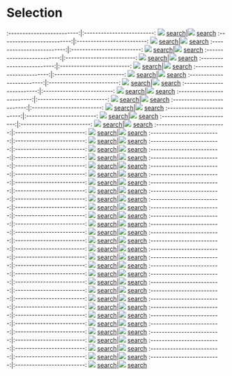 # Selection

:-------------------------:|:-------------------------:
![](content/2021/19.jpg) [search](https://images.google.com/searchbyimage?image_url=https://visualcommunicationdesign.github.io/content/2021/19.jpg)|![](content/2021/1.jpg) [search](https://images.google.com/searchbyimage?image_url=https://visualcommunicationdesign.github.io/content/2021/1.jpg)
:-------------------------:|:-------------------------:
![](content/2021/11.jpeg) [search](https://images.google.com/searchbyimage?image_url=https://visualcommunicationdesign.github.io/content/2021/11.jpeg)|![](content/2021/8.jpg) [search](https://images.google.com/searchbyimage?image_url=https://visualcommunicationdesign.github.io/content/2021/8.jpg)
:-------------------------:|:-------------------------:
![](content/2021/31.jpg) [search](https://images.google.com/searchbyimage?image_url=https://visualcommunicationdesign.github.io/content/2021/31.jpg)|![](content/2021/56.jpg) [search](https://images.google.com/searchbyimage?image_url=https://visualcommunicationdesign.github.io/content/2021/56.jpg)
:-------------------------:|:-------------------------:
![](content/2021/36.jpg) [search](https://images.google.com/searchbyimage?image_url=https://visualcommunicationdesign.github.io/content/2021/36.jpg)|![](content/2021/38.jpg) [search](https://images.google.com/searchbyimage?image_url=https://visualcommunicationdesign.github.io/content/2021/38.jpg)
:-------------------------:|:-------------------------:
![](content/2021/37.jpg) [search](https://images.google.com/searchbyimage?image_url=https://visualcommunicationdesign.github.io/content/2021/37.jpg)|![](content/2021/55.jpg) [search](https://images.google.com/searchbyimage?image_url=https://visualcommunicationdesign.github.io/content/2021/55.jpg)
:-------------------------:|:-------------------------:
![](content/2021/46.jpg) [search](https://images.google.com/searchbyimage?image_url=https://visualcommunicationdesign.github.io/content/2021/46.jpg)|![](content/2021/49.jpeg) [search](https://images.google.com/searchbyimage?image_url=https://visualcommunicationdesign.github.io/content/2021/49.jpeg)
:-------------------------:|:-------------------------:
![](content/2021/53.jpg) [search](https://images.google.com/searchbyimage?image_url=https://visualcommunicationdesign.github.io/content/2021/53.jpg)|![](content/2021/58.jpg) [search](https://images.google.com/searchbyimage?image_url=https://visualcommunicationdesign.github.io/content/2021/58.jpg)
:-------------------------:|:-------------------------:
![](content/2021/25.jpg) [search](https://images.google.com/searchbyimage?image_url=https://visualcommunicationdesign.github.io/content/2021/25.jpg)|![](content/2021/34.jpg) [search](https://images.google.com/searchbyimage?image_url=https://visualcommunicationdesign.github.io/content/2021/34.jpg)
:-------------------------:|:-------------------------:
![](content/2021/33.jpg) [search](https://images.google.com/searchbyimage?image_url=https://visualcommunicationdesign.github.io/content/2021/33.jpg)|![](content/2021/57.jpg) [search](https://images.google.com/searchbyimage?image_url=https://visualcommunicationdesign.github.io/content/2021/57.jpg)
:-------------------------:|:-------------------------:
![](content/2021/27.jpg) [search](https://images.google.com/searchbyimage?image_url=https://visualcommunicationdesign.github.io/content/2021/27.jpg)|![](content/2021/13.jpg) [search](https://images.google.com/searchbyimage?image_url=https://visualcommunicationdesign.github.io/content/2021/13.jpg)
:-------------------------:|:-------------------------:
![](content/2021/26.jpg) [search](https://images.google.com/searchbyimage?image_url=https://visualcommunicationdesign.github.io/content/2021/26.jpg)|![](content/2021/64.jpg) [search](https://images.google.com/searchbyimage?image_url=https://visualcommunicationdesign.github.io/content/2021/64.jpg)
:-------------------------:|:-------------------------:
![](content/2021/12.jpeg) [search](https://images.google.com/searchbyimage?image_url=https://visualcommunicationdesign.github.io/content/2021/12.jpeg)|![](content/2021/63.jpg) [search](https://images.google.com/searchbyimage?image_url=https://visualcommunicationdesign.github.io/content/2021/63.jpg)
:-------------------------:|:-------------------------:
![](content/2021/40.jpg) [search](https://images.google.com/searchbyimage?image_url=https://visualcommunicationdesign.github.io/content/2021/40.jpg)|![](content/2021/67.jpg) [search](https://images.google.com/searchbyimage?image_url=https://visualcommunicationdesign.github.io/content/2021/67.jpg)
:-------------------------:|:-------------------------:
![](content/2021/3.png) [search](https://images.google.com/searchbyimage?image_url=https://visualcommunicationdesign.github.io/content/2021/3.png)|![](content/2021/32.jpg) [search](https://images.google.com/searchbyimage?image_url=https://visualcommunicationdesign.github.io/content/2021/32.jpg)
:-------------------------:|:-------------------------:
![](content/2021/17.jpg) [search](https://images.google.com/searchbyimage?image_url=https://visualcommunicationdesign.github.io/content/2021/17.jpg)|![](content/2021/52.jpg) [search](https://images.google.com/searchbyimage?image_url=https://visualcommunicationdesign.github.io/content/2021/52.jpg)
:-------------------------:|:-------------------------:
![](content/2021/41.jpg) [search](https://images.google.com/searchbyimage?image_url=https://visualcommunicationdesign.github.io/content/2021/41.jpg)|![](content/2021/24.jpg) [search](https://images.google.com/searchbyimage?image_url=https://visualcommunicationdesign.github.io/content/2021/24.jpg)
:-------------------------:|:-------------------------:
![](content/2021/65.jpg) [search](https://images.google.com/searchbyimage?image_url=https://visualcommunicationdesign.github.io/content/2021/65.jpg)|![](content/2021/61.jpg) [search](https://images.google.com/searchbyimage?image_url=https://visualcommunicationdesign.github.io/content/2021/61.jpg)
:-------------------------:|:-------------------------:
![](content/2021/2.jpg) [search](https://images.google.com/searchbyimage?image_url=https://visualcommunicationdesign.github.io/content/2021/2.jpg)|![](content/2021/35.jpg) [search](https://images.google.com/searchbyimage?image_url=https://visualcommunicationdesign.github.io/content/2021/35.jpg)
:-------------------------:|:-------------------------:
![](content/2021/59.jpg) [search](https://images.google.com/searchbyimage?image_url=https://visualcommunicationdesign.github.io/content/2021/59.jpg)|![](content/2021/7.jpg) [search](https://images.google.com/searchbyimage?image_url=https://visualcommunicationdesign.github.io/content/2021/7.jpg)
:-------------------------:|:-------------------------:
![](content/2021/69.jpg) [search](https://images.google.com/searchbyimage?image_url=https://visualcommunicationdesign.github.io/content/2021/69.jpg)|![](content/2021/14.jpg) [search](https://images.google.com/searchbyimage?image_url=https://visualcommunicationdesign.github.io/content/2021/14.jpg)
:-------------------------:|:-------------------------:
![](content/2021/68.jpg) [search](https://images.google.com/searchbyimage?image_url=https://visualcommunicationdesign.github.io/content/2021/68.jpg)|![](content/2021/78.jpg) [search](https://images.google.com/searchbyimage?image_url=https://visualcommunicationdesign.github.io/content/2021/78.jpg)
:-------------------------:|:-------------------------:
![](content/2021/50.jpg) [search](https://images.google.com/searchbyimage?image_url=https://visualcommunicationdesign.github.io/content/2021/50.jpg)|![](content/2021/43.jpg) [search](https://images.google.com/searchbyimage?image_url=https://visualcommunicationdesign.github.io/content/2021/43.jpg)
:-------------------------:|:-------------------------:
![](content/2021/28.jpg) [search](https://images.google.com/searchbyimage?image_url=https://visualcommunicationdesign.github.io/content/2021/28.jpg)|![](content/2021/76.jpg) [search](https://images.google.com/searchbyimage?image_url=https://visualcommunicationdesign.github.io/content/2021/76.jpg)
:-------------------------:|:-------------------------:
![](content/2021/47.jpg) [search](https://images.google.com/searchbyimage?image_url=https://visualcommunicationdesign.github.io/content/2021/47.jpg)|![](content/2021/80.jpg) [search](https://images.google.com/searchbyimage?image_url=https://visualcommunicationdesign.github.io/content/2021/80.jpg)
:-------------------------:|:-------------------------:
![](content/2021/60.jpg) [search](https://images.google.com/searchbyimage?image_url=https://visualcommunicationdesign.github.io/content/2021/60.jpg)|![](content/2021/15.jpg) [search](https://images.google.com/searchbyimage?image_url=https://visualcommunicationdesign.github.io/content/2021/15.jpg)
:-------------------------:|:-------------------------:
![](content/2021/81.jpg) [search](https://images.google.com/searchbyimage?image_url=https://visualcommunicationdesign.github.io/content/2021/81.jpg)|![](content/2021/77.jpg) [search](https://images.google.com/searchbyimage?image_url=https://visualcommunicationdesign.github.io/content/2021/77.jpg)
:-------------------------:|:-------------------------:
![](content/2021/75.jpg) [search](https://images.google.com/searchbyimage?image_url=https://visualcommunicationdesign.github.io/content/2021/75.jpg)|![](content/2021/54.jpg) [search](https://images.google.com/searchbyimage?image_url=https://visualcommunicationdesign.github.io/content/2021/54.jpg)
:-------------------------:|:-------------------------:
![](content/2021/74.jpg) [search](https://images.google.com/searchbyimage?image_url=https://visualcommunicationdesign.github.io/content/2021/74.jpg)|![](content/2021/66.jpg) [search](https://images.google.com/searchbyimage?image_url=https://visualcommunicationdesign.github.io/content/2021/66.jpg)
:-------------------------:|:-------------------------:
![](content/2021/16.jpg) [search](https://images.google.com/searchbyimage?image_url=https://visualcommunicationdesign.github.io/content/2021/16.jpg)|![](content/2021/4.png) [search](https://images.google.com/searchbyimage?image_url=https://visualcommunicationdesign.github.io/content/2021/4.png)
:-------------------------:|:-------------------------:
![](content/2021/30.jpg) [search](https://images.google.com/searchbyimage?image_url=https://visualcommunicationdesign.github.io/content/2021/30.jpg)|![](content/2021/44.jpg) [search](https://images.google.com/searchbyimage?image_url=https://visualcommunicationdesign.github.io/content/2021/44.jpg)
:-------------------------:|:-------------------------:
![](content/2021/48.jpg) [search](https://images.google.com/searchbyimage?image_url=https://visualcommunicationdesign.github.io/content/2021/48.jpg)|![](content/2021/42.jpg) [search](https://images.google.com/searchbyimage?image_url=https://visualcommunicationdesign.github.io/content/2021/42.jpg)
:-------------------------:|:-------------------------:
![](content/2021/70.jpeg) [search](https://images.google.com/searchbyimage?image_url=https://visualcommunicationdesign.github.io/content/2021/70.jpeg)|![](content/2021/9.jpg) [search](https://images.google.com/searchbyimage?image_url=https://visualcommunicationdesign.github.io/content/2021/9.jpg)
:-------------------------:|:-------------------------:
![](content/2021/23.jpg) [search](https://images.google.com/searchbyimage?image_url=https://visualcommunicationdesign.github.io/content/2021/23.jpg)|![](content/2021/22.jpg) [search](https://images.google.com/searchbyimage?image_url=https://visualcommunicationdesign.github.io/content/2021/22.jpg)
:-------------------------:|:-------------------------:
![](content/2021/29.jpg) [search](https://images.google.com/searchbyimage?image_url=https://visualcommunicationdesign.github.io/content/2021/29.jpg)|![](content/2021/18.jpg) [search](https://images.google.com/searchbyimage?image_url=https://visualcommunicationdesign.github.io/content/2021/18.jpg)
:-------------------------:|:-------------------------:
![](content/2021/79.jpg) [search](https://images.google.com/searchbyimage?image_url=https://visualcommunicationdesign.github.io/content/2021/79.jpg)|![](content/2021/6.jpg) [search](https://images.google.com/searchbyimage?image_url=https://visualcommunicationdesign.github.io/content/2021/6.jpg)
:-------------------------:|:-------------------------:
![](content/2021/62.jpg) [search](https://images.google.com/searchbyimage?image_url=https://visualcommunicationdesign.github.io/content/2021/62.jpg)|![](content/2021/45.jpg) [search](https://images.google.com/searchbyimage?image_url=https://visualcommunicationdesign.github.io/content/2021/45.jpg)
:-------------------------:|:-------------------------:
![](content/2021/5.jpg) [search](https://images.google.com/searchbyimage?image_url=https://visualcommunicationdesign.github.io/content/2021/5.jpg)|![](content/2021/71.jpg) [search](https://images.google.com/searchbyimage?image_url=https://visualcommunicationdesign.github.io/content/2021/71.jpg)
:-------------------------:|:-------------------------:
![](content/2021/72.jpg) [search](https://images.google.com/searchbyimage?image_url=https://visualcommunicationdesign.github.io/content/2021/72.jpg)|![](content/2021/21.jpg) [search](https://images.google.com/searchbyimage?image_url=https://visualcommunicationdesign.github.io/content/2021/21.jpg)
:-------------------------:|:-------------------------:
![](content/2021/20.jpg) [search](https://images.google.com/searchbyimage?image_url=https://visualcommunicationdesign.github.io/content/2021/20.jpg)|![](content/2021/51.jpg) [search](https://images.google.com/searchbyimage?image_url=https://visualcommunicationdesign.github.io/content/2021/51.jpg)
:-------------------------:|:-------------------------:
![](content/2021/10.jpeg) [search](https://images.google.com/searchbyimage?image_url=https://visualcommunicationdesign.github.io/content/2021/10.jpeg)|![](content/2021/73.jpg) [search](https://images.google.com/searchbyimage?image_url=https://visualcommunicationdesign.github.io/content/2021/73.jpg)
:-------------------------:|:-------------------------:
![](content/2021/82.jpg) [search](https://images.google.com/searchbyimage?image_url=https://visualcommunicationdesign.github.io/content/2021/82.jpg)|![](content/2021/39.jpg) [search](https://images.google.com/searchbyimage?image_url=https://visualcommunicationdesign.github.io/content/2021/39.jpg)
